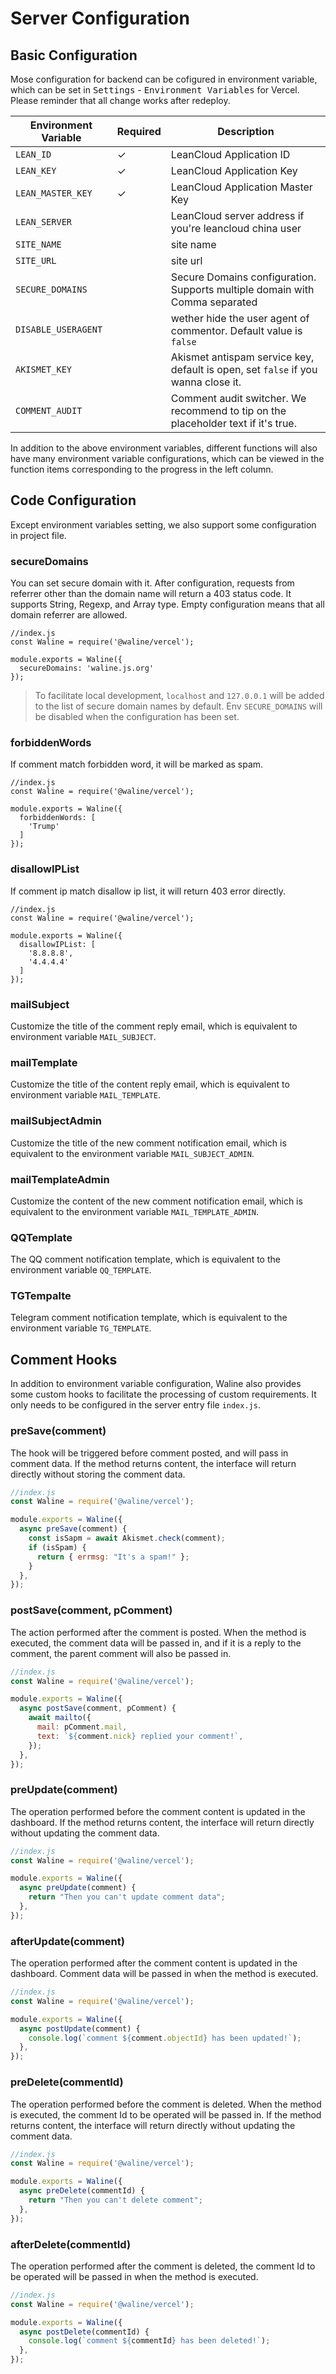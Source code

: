 # Server Configuration

## Basic Configuration

Mose configuration for backend can be cofigured in environment variable, which can be set in <kbd>Settings</kbd> - <kbd>Environment Variables</kbd> for Vercel. Please reminder that all change works after redeploy.

| Environment Variable | Required | Description                                                                       |
| -------------------- | -------- | --------------------------------------------------------------------------------- |
| `LEAN_ID`            | ✓        | LeanCloud Application ID                                                          |
| `LEAN_KEY`           | ✓        | LeanCloud Application Key                                                         |
| `LEAN_MASTER_KEY`    | ✓        | LeanCloud Application Master Key                                                  |
| `LEAN_SERVER`        |          | LeanCloud server address if you're leancloud china user                           |
| `SITE_NAME`          |          | site name                                                                         |
| `SITE_URL`           |          | site url                                                                          |
| `SECURE_DOMAINS`     |          | Secure Domains configuration. Supports multiple domain with Comma separated       |
| `DISABLE_USERAGENT`  |          | wether hide the user agent of commentor. Default value is `false`                 |
| `AKISMET_KEY`        |          | Akismet antispam service key, default is open, set `false` if you wanna close it. |
| `COMMENT_AUDIT`      |          | Comment audit switcher. We recommend to tip on the placeholder text if it's true. |

In addition to the above environment variables, different functions will also have many environment variable configurations, which can be viewed in the function items corresponding to the progress in the left column.

## Code Configuration

Except environment variables setting, we also support some configuration in project file.

### secureDomains

You can set secure domain with it. After configuration, requests from referrer other than the domain name will return a 403 status code. It supports String, Regexp, and Array type. Empty configuration means that all domain referrer are allowed.

```
//index.js
const Waline = require('@waline/vercel');

module.exports = Waline({
  secureDomains: 'waline.js.org'
});
```

> To facilitate local development, `localhost` and `127.0.0.1` will be added to the list of secure domain names by default. Env `SECURE_DOMAINS` will be disabled when the configuration has been set.

### forbiddenWords

If comment match forbidden word, it will be marked as spam.

```
//index.js
const Waline = require('@waline/vercel');

module.exports = Waline({
  forbiddenWords: [
    'Trump'
  ]
});
```

### disallowIPList

If comment ip match disallow ip list, it will return 403 error directly.

```
//index.js
const Waline = require('@waline/vercel');

module.exports = Waline({
  disallowIPList: [
    '8.8.8.8',
    '4.4.4.4'
  ]
});
```

### mailSubject

Customize the title of the comment reply email, which is equivalent to environment variable `MAIL_SUBJECT`.

### mailTemplate

Customize the title of the content reply email, which is equivalent to environment variable `MAIL_TEMPLATE`.

### mailSubjectAdmin

Customize the title of the new comment notification email, which is equivalent to the environment variable `MAIL_SUBJECT_ADMIN`.

### mailTemplateAdmin

Customize the content of the new comment notification email, which is equivalent to the environment variable `MAIL_TEMPLATE_ADMIN`.

### QQTemplate

The QQ comment notification template, which is equivalent to the environment variable `QQ_TEMPLATE`.

### TGTempalte

Telegram comment notification template, which is equivalent to the environment variable `TG_TEMPLATE`.

## Comment Hooks

In addition to environment variable configuration, Waline also provides some custom hooks to facilitate the processing of custom requirements. It only needs to be configured in the server entry file `index.js`.

### preSave(comment)

The hook will be triggered before comment posted, and will pass in comment data. If the method returns content, the interface will return directly without storing the comment data.

```js
//index.js
const Waline = require('@waline/vercel');

module.exports = Waline({
  async preSave(comment) {
    const isSapm = await Akismet.check(comment);
    if (isSpam) {
      return { errmsg: "It's a spam!" };
    }
  },
});
```

### postSave(comment, pComment)

The action performed after the comment is posted. When the method is executed, the comment data will be passed in, and if it is a reply to the comment, the parent comment will also be passed in.

```js
//index.js
const Waline = require('@waline/vercel');

module.exports = Waline({
  async postSave(comment, pComment) {
    await mailto({
      mail: pComment.mail,
      text: `${comment.nick} replied your comment!`,
    });
  },
});
```

### preUpdate(comment)

The operation performed before the comment content is updated in the dashboard. If the method returns content, the interface will return directly without updating the comment data.

```js
//index.js
const Waline = require('@waline/vercel');

module.exports = Waline({
  async preUpdate(comment) {
    return "Then you can't update comment data";
  },
});
```

### afterUpdate(comment)

The operation performed after the comment content is updated in the dashboard. Comment data will be passed in when the method is executed.

```js
//index.js
const Waline = require('@waline/vercel');

module.exports = Waline({
  async postUpdate(comment) {
    console.log(`comment ${comment.objectId} has been updated!`);
  },
});
```

### preDelete(commentId)

The operation performed before the comment is deleted. When the method is executed, the comment Id to be operated will be passed in. If the method returns content, the interface will return directly without updating the comment data.

```js
//index.js
const Waline = require('@waline/vercel');

module.exports = Waline({
  async preDelete(commentId) {
    return "Then you can't delete comment";
  },
});
```

### afterDelete(commentId)

The operation performed after the comment is deleted, the comment Id to be operated will be passed in when the method is executed.

```js
//index.js
const Waline = require('@waline/vercel');

module.exports = Waline({
  async postDelete(commentId) {
    console.log(`comment ${commentId} has been deleted!`);
  },
});
```
